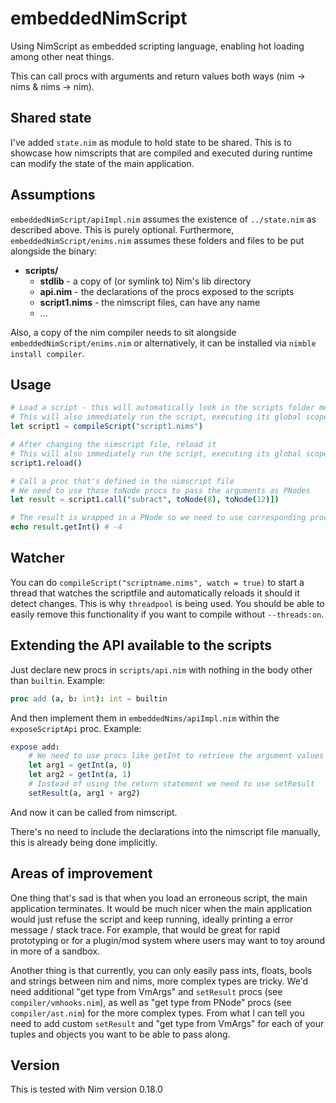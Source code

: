 # embeddedNimScript
Using NimScript as embedded scripting language, enabling hot loading among other neat things.

This can call procs with arguments and return values both ways (nim -> nims & nims -> nim).


## Shared state
I've added ``state.nim`` as module to hold state to be shared.
This is to showcase how nimscripts that are compiled and executed during runtime can modify the state of the main application.

## Assumptions
``embeddedNimScript/apiImpl.nim`` assumes the existence of ``../state.nim`` as described above. This is purely optional.
Furthermore, ``embeddedNimScript/enims.nim`` assumes these folders and files to be put alongside the binary:

* **scripts/**
  * **stdlib** - a copy of (or symlink to) Nim's lib directory
  * **api.nim** - the declarations of the procs exposed to the scripts
  * **script1.nims** - the nimscript files, can have any name
  * ...

Also, a copy of the nim compiler needs to sit alongside ``embeddedNimScript/enims.nim`` or alternatively, it can be installed via ``nimble install compiler``.


## Usage

```nim
# Load a script - this will automatically look in the scripts folder mentioned above
# This will also immediately run the script, executing its global scope and defining its procs
let script1 = compileScript("script1.nims")

# After changing the nimscript file, reload it
# This will also immediately run the script, executing its global scope and redefining its procs
script1.reload()

# Call a proc that's defined in the nimscript file
# We need to use those toNode procs to pass the arguments as PNodes
let result = script1.call("subract", toNode(8), toNode(12)])

# The result is wrapped in a PNode so we need to use corresponding proc from compiler/ast to get the value
echo result.getInt() # -4
```

## Watcher

You can do ``compileScript("scriptname.nims", watch = true)`` to start a thread that watches the scriptfile and automatically reloads it should it detect changes. This is why ``threadpool`` is being used. You should be able to easily remove this functionality if you want to compile without ``--threads:on``.


## Extending the API available to the scripts

Just declare new procs in ``scripts/api.nim`` with nothing in the body other than ``builtin``. Example:
```nim
proc add (a, b: int): int = builtin
```

And then implement them in ``embeddedNims/apiImpl.nim`` within the ``exposeScriptApi`` proc. Example:

```nim
expose add:
    # We need to use procs like getInt to retrieve the argument values from VmArgs
    let arg1 = getInt(a, 0)
    let arg2 = getInt(a, 1)
    # Instead of using the return statement we need to use setResult
    setResult(a, arg1 + arg2)
```
And now it can be called from nimscript.

There's no need to include the declarations into the nimscript file manually, this is already being done implicitly.


## Areas of improvement

One thing that's sad is that when you load an erroneous script, the main application terminates. It would be much nicer when the main application would just refuse the script and keep running, ideally printing a error message / stack trace. For example, that would be great for rapid prototyping or for a plugin/mod system where users may want to toy around in more of a sandbox.

Another thing is that currently, you can only easily pass ints, floats, bools and strings between nim and nims, more complex types are tricky. We'd need additional "get type from VmArgs" and ``setResult`` procs (see ``compiler/vmhooks.nim``), as well as "get type from PNode" procs (see ``compiler/ast.nim``) for the more complex types. From what I can tell you need to add custom ``setResult`` and "get type from VmArgs" for each of your tuples and objects you want to be able to pass along.


## Version

This is tested with Nim version 0.18.0
